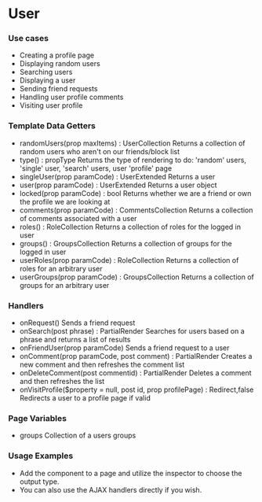 # User

### Use cases
* Creating a profile page
* Displaying random users
* Searching users
* Displaying a user
* Sending friend requests
* Handling user profile comments
* Visiting user profile

### Template Data Getters
* randomUsers(prop maxItems) : UserCollection  Returns a collection of random users who aren't on our friends/block list
* type() : propType  Returns the type of rendering to do: 'random' users, 'single' user, 'search' users, user 'profile' page
* singleUser(prop paramCode) : UserExtended Returns a user 
* user(prop paramCode) : UserExtended Returns a user object
* locked(prop paramCode) : bool Returns whether we are a friend or own the profile we are looking at
* comments(prop paramCode) : CommentsCollection Returns a collection of comments associated with a user
* roles() : RoleCollection  Returns a collection of roles for the logged in  user
* groups() : GroupsCollection  Returns a collection of groups for the logged in user
* userRoles(prop paramCode) : RoleCollection  Returns a collection of roles for an arbitrary user
* userGroups(prop paramCode) : GroupsCollection  Returns a collection of groups for an arbitrary user

### Handlers
* onRequest()  Sends a friend request
* onSearch(post phrase) : PartialRender  Searches for users based on a phrase and returns a list of results
* onFriendUser(prop paramCode)  Sends a friend request to a user
* onComment(prop paramCode, post comment) : PartialRender  Creates a new comment and then refreshes the comment list
* onDeleteComment(post commentid) : PartialRender  Deletes a comment and then refreshes the list
* onVisitProfile($property = null, post id, prop profilePage) : Redirect,false  Redirects a user to a profile page if valid

### Page Variables
* groups  Collection of a users groups

### Usage Examples
* Add the component to a page and utilize the inspector to choose the output type.
* You can also use the AJAX handlers directly if you wish.
